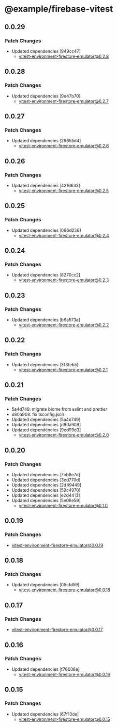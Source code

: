 # @example/firebase-vitest

## 0.0.29

### Patch Changes

- Updated dependencies [949cc47]
  - vitest-environment-firestore-emulator@0.2.8

## 0.0.28

### Patch Changes

- Updated dependencies [9e47b70]
  - vitest-environment-firestore-emulator@0.2.7

## 0.0.27

### Patch Changes

- Updated dependencies [26655d4]
  - vitest-environment-firestore-emulator@0.2.6

## 0.0.26

### Patch Changes

- Updated dependencies [4216633]
  - vitest-environment-firestore-emulator@0.2.5

## 0.0.25

### Patch Changes

- Updated dependencies [086d236]
  - vitest-environment-firestore-emulator@0.2.4

## 0.0.24

### Patch Changes

- Updated dependencies [8270cc2]
  - vitest-environment-firestore-emulator@0.2.3

## 0.0.23

### Patch Changes

- Updated dependencies [b6a573a]
  - vitest-environment-firestore-emulator@0.2.2

## 0.0.22

### Patch Changes

- Updated dependencies [3f3feb5]
  - vitest-environment-firestore-emulator@0.2.1

## 0.0.21

### Patch Changes

- 5a4d749: migrate biome from eslint and prettier
- d80a908: fix tsconfig.json
- Updated dependencies [5a4d749]
- Updated dependencies [d80a908]
- Updated dependencies [9ed99d3]
  - vitest-environment-firestore-emulator@0.2.0

## 0.0.20

### Patch Changes

- Updated dependencies [7bb9e7d]
- Updated dependencies [3ed770d]
- Updated dependencies [2d49449]
- Updated dependencies [59c4970]
- Updated dependencies [e2d4413]
- Updated dependencies [5e09e59]
  - vitest-environment-firestore-emulator@0.1.0

## 0.0.19

### Patch Changes

- vitest-environment-firestore-emulator@0.0.19

## 0.0.18

### Patch Changes

- Updated dependencies [05cfd59]
  - vitest-environment-firestore-emulator@0.0.18

## 0.0.17

### Patch Changes

- vitest-environment-firestore-emulator@0.0.17

## 0.0.16

### Patch Changes

- Updated dependencies [f76008e]
  - vitest-environment-firestore-emulator@0.0.16

## 0.0.15

### Patch Changes

- Updated dependencies [67f10de]
  - vitest-environment-firestore-emulator@0.0.15
